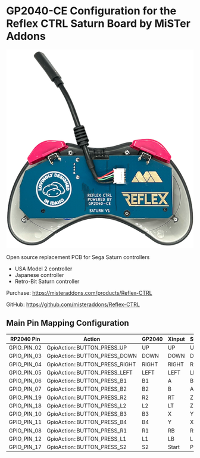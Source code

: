 # GP2040-CE Configuration for the Reflex CTRL Saturn Board by MiSTer Addons

![Reflex CTRL Saturn](https://github.com/misteraddons/Reflex-CTRL/raw/main/Images/saturn.png)

Open source replacement PCB for Sega Saturn controllers
* USA Model 2 controller
* Japanese controller
* Retro-Bit Saturn controller

Purchase: <https://misteraddons.com/products/Reflex-CTRL>

GitHub: <https://github.com/misteraddons/Reflex-CTRL>

## Main Pin Mapping Configuration

| RP2040 Pin | Action                        | GP2040 | Xinput | Switch | PS3/4/5  | Dinput | Arcade |
|------------|-------------------------------|--------|--------|--------|----------|--------|--------|
| GPIO_PIN_02| GpioAction::BUTTON_PRESS_UP   | UP     | UP     | UP      | UP      | UP     | UP     |
| GPIO_PIN_03| GpioAction::BUTTON_PRESS_DOWN | DOWN   | DOWN   | DOWN    | DOWN    | DOWN   | DOWN   |
| GPIO_PIN_04| GpioAction::BUTTON_PRESS_RIGHT| RIGHT  | RIGHT  | RIGHT   | RIGHT   | RIGHT  | RIGHT  |
| GPIO_PIN_05| GpioAction::BUTTON_PRESS_LEFT | LEFT   | LEFT   | LEFT    | LEFT    | LEFT   | LEFT   |
| GPIO_PIN_06| GpioAction::BUTTON_PRESS_B1   | B1     | A      | B       | Cross   | 2      | K1     |
| GPIO_PIN_07| GpioAction::BUTTON_PRESS_B2   | B2     | B      | A       | Circle  | 3      | K2     |
| GPIO_PIN_19| GpioAction::BUTTON_PRESS_R2   | R2     | RT     | ZR      | R2      | 8      | K3     |
| GPIO_PIN_18| GpioAction::BUTTON_PRESS_L2   | L2     | LT     | ZL      | L2      | 7      | K4     |
| GPIO_PIN_10| GpioAction::BUTTON_PRESS_B3   | B3     | X      | Y       | Square  | 1      | P1     |
| GPIO_PIN_11| GpioAction::BUTTON_PRESS_B4   | B4     | Y      | X       | Triangle| 4      | P2     |
| GPIO_PIN_08| GpioAction::BUTTON_PRESS_R1   | R1     | RB     | R       | R1      | 6      | P3     |
| GPIO_PIN_12| GpioAction::BUTTON_PRESS_L1   | L1     | LB     | L       | L1      | 5      | P4     |
| GPIO_PIN_17| GpioAction::BUTTON_PRESS_S2   | S2     | Start  | Plus    | Start   | 10     | Start  |